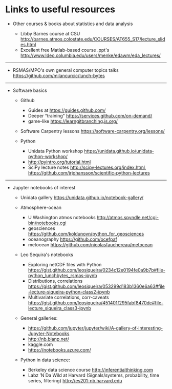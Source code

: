 # Links to useful resources

* Other courses & books about statistics and data analysis

  * Libby Barnes course at CSU http://barnes.atmos.colostate.edu/COURSES/AT655_S17/lecture_slides.html
  * Excellent free Matlab-based course .ppt's http://www.ldeo.columbia.edu/users/menke/edawm/eda_lectures/ 
  
--------------
* RSMAS/MPO's own general computer topics talks https://github.com/milancurcic/lunch-bytes

--------------
* Software basics
  * Github 
    * Guides at https://guides.github.com/
    * Deeper “training" https://services.github.com/on-demand/
    * game-like https://learngitbranching.js.org/

  * Software Carpentry lessons https://software-carpentry.org/lessons/

  * Python
    * Unidata Python workshop https://unidata.github.io/unidata-python-workshop/
    * http://pyintro.org/tutorial.html
    * SciPy lecture notes http://scipy-lectures.org/index.html, https://github.com/jrjohansson/scientific-python-lectures 
    
---------------
* Jupyter notebooks of interest
  
  * Unidata gallery https://unidata.github.io/notebook-gallery/

  * Atmosphere-ocean
    * U Washington atmos notebooks http://atmos.spyndle.net/cgi-bin/notebooks.cgi
    * geosciences https://github.com/koldunovn/python_for_geosciences
    * oceanography https://github.com/ocefpaf
    * metocean https://github.com/nicolasfauchereau/metocean

  * Leo Sequira's notebooks 
    * Exploring netCDF files with Python https://gist.github.com/leosiqueira/0234c12e0194fe0a9b7b#file-python_lunchbytes_rsmas-ipynb
    * Distributions, correlations https://gist.github.com/leosiqueira/053299d183b1360e6a63#file-lecture-siqueira-python-class2-ipynb
    * Multivariate correlations, corr-caveats https://gist.github.com/leosiqueira/451401f295fabf8470dc#file-lecture_siqueira_class3-ipynb
    
  * General galleries: 
    * https://github.com/jupyter/jupyter/wiki/A-gallery-of-interesting-Jupyter-Notebooks
    * http://nb.bianp.net/
    * kaggle.com 
    * https://notebooks.azure.com/
    
  * Python in data science: 
    * Berkeley data science course http://inferentialthinking.com
    * Labz ’N Da Wild at Harvard (Signals/systems, probability, time series, filtering) http://es201-nb.harvard.edu


